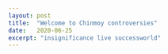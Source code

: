 ```yaml
---
layout: post
title:  "Welcome to Chinmoy controversies"
date:   2020-06-25
excerpt: "insignificance live successworld"
---
```

